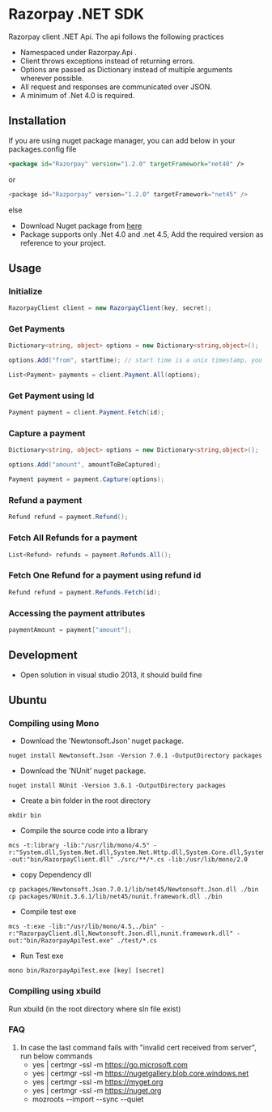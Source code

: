 Razorpay .NET SDK
=================  
Razorpay client .NET Api. The api follows the following practices
* Namespaced under Razorpay.Api .
* Client throws exceptions instead of returning errors.
* Options are passed as Dictionary instead of multiple arguments wherever possible.
* All request and responses are communicated over JSON.
* A minimum of .Net 4.0 is required.

Installation
--------
If you are using nuget package manager, you can add below in your packages.config file 

```xml
<package id="Razorpay" version="1.2.0" targetFramework="net40" />
```  

or  

```cs
<package id="Razporpay" version="1.2.0" targetFramework="net45" />
```

else  
* Download Nuget package from [here](https://www.nuget.org/packages/Razorpay)
* Package supports only .Net 4.0 and .net 4.5, Add the required version as reference to your project.

Usage
-----
### Initialize
```cs
RazorpayClient client = new RazorpayClient(key, secret);
```

### Get Payments
```cs
Dictionary<string, object> options = new Dictionary<string,object>();

options.Add("from", startTime); // start time is a unix timestamp, you can get unix timestamp using                                // Utils.ToUnixTimestamp  method

List<Payment> payments = client.Payment.All(options);
```


### Get Payment using Id
```cs
Payment payment = client.Payment.Fetch(id);
```

### Capture a payment
```cs
Dictionary<string, object> options = new Dictionary<string,object>();

options.Add("amount", amountToBeCaptured); 

Payment payment = payment.Capture(options);
```

### Refund a payment
```cs
Refund refund = payment.Refund();
```

### Fetch All Refunds for a payment
```cs
List<Refund> refunds = payment.Refunds.All();
```

### Fetch One Refund for a payment using refund id
```cs
Refund refund = payment.Refunds.Fetch(id);
```

### Accessing the payment attributes
```cs
paymentAmount = payment["amount"];
```

Development
-------
* Open solution in visual studio 2013, it should build fine

Ubuntu
------

### Compiling using Mono
* Download the 'Newtonsoft.Json' nuget package.
```
nuget install Newtonsoft.Json -Version 7.0.1 -OutputDirectory packages
```

* Download the 'NUnit' nuget package.
```
nuget install NUnit -Version 3.6.1 -OutputDirectory packages
```

* Create a bin folder in the root directory

```
mkdir bin
```

* Compile the source code into a library  

```
mcs -t:library -lib:"/usr/lib/mono/4.5" -r:"System.dll,System.Net.dll,System.Net.Http.dll,System.Core.dll,System.Xml.dll,System.Xml.Linq.dll,System.Core.dll,./packages/Newtonsoft.Json.7.0.1/lib/net45/Newtonsoft.Json.dll" -out:"bin/RazorpayClient.dll" ./src/**/*.cs -lib:/usr/lib/mono/2.0
```

* copy Dependency dll

```
cp packages/Newtonsoft.Json.7.0.1/lib/net45/Newtonsoft.Json.dll ./bin
cp packages/NUnit.3.6.1/lib/net45/nunit.framework.dll ./bin
```

* Compile test exe

```
mcs -t:exe -lib:"/usr/lib/mono/4.5,./bin" -r:"RazorpayClient.dll,Newtonsoft.Json.dll,nunit.framework.dll" -out:"bin/RazorpayApiTest.exe" ./test/*.cs
```

* Run Test exe  

```
mono bin/RazorpayApiTest.exe [key] [secret]
```


### Compiling using xbuild
Run xbuild (in the root directory where sln file exist)


### FAQ 

1. In case the last command fails with "invalid cert received from server", run below commands
    * yes | certmgr -ssl -m https://go.microsoft.com
    * yes | certmgr -ssl -m https://nugetgallery.blob.core.windows.net
    * yes | certmgr -ssl -m https://myget.org
    * yes | certmgr -ssl -m https://nuget.org
    * mozroots --import --sync --quiet


